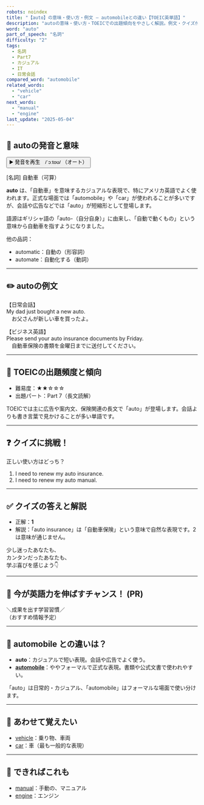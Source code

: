 ```yaml
---
robots: noindex
title: "【auto】の意味・使い方・例文 ― automobileとの違い【TOEIC英単語】"
description: "autoの意味・使い方・TOEICでの出題傾向をやさしく解説。例文・クイズ付きでautomobileとの違いもわかりやすく学べます。"
word: "auto"
part_of_speech: "名詞"
difficulty: "2"
tags:
  - 名詞
  - Part7
  - カジュアル
  - IT
  - 日常会話
compared_word: "automobile"
related_words:
  - "vehicle"
  - "car"
next_words:
  - "manual"
  - "engine"
last_update: "2025-05-04"
---
```


## 🔰 autoの発音と意味

<button class="play-audio" onclick="playTTS('auto')">
  <span class="play-audio-main">
    ▶️ 発音を再生　/ˈɔːtoʊ/
  </span>
  <span class="play-audio-sub">
    （オート）
  </span>
</button>

[名詞] 自動車（可算）

**auto** は、「自動車」を意味するカジュアルな表現で、特にアメリカ英語でよく使われます。正式な場面では「automobile」や「car」が使われることが多いですが、会話や広告などでは「auto」が短縮形として登場します。

語源はギリシャ語の「auto-（自分自身）」に由来し、「自動で動くもの」という意味から自動車を指すようになりました。

他の品詞：  
- automatic：自動の（形容詞）
- automate：自動化する（動詞）

---

## ✏️ autoの例文

【日常会話】  
My dad just bought a new auto.  
　お父さんが新しい車を買ったよ。

【ビジネス英語】  
Please send your auto insurance documents by Friday.  
　自動車保険の書類を金曜日までに送付してください。

---

## 🎯 TOEICの出題頻度と傾向

- 難易度：★★☆☆☆
- 出題パート：Part 7（長文読解）

TOEICでは主に広告や案内文、保険関連の長文で「auto」が登場します。会話よりも書き言葉で見かけることが多い単語です。

---

## ❓ クイズに挑戦！

正しい使い方はどっち？

1. I need to renew my auto insurance.  
2. I need to renew my auto manual.

---

## ✅ クイズの答えと解説

- 正解：**1**
- 解説：「auto insurance」は「自動車保険」という意味で自然な表現です。2は意味が通じません。

少し迷ったあなたも、  
カンタンだったあなたも、  
学ぶ喜びを感じよう👇️

---

## 🚀 今が英語力を伸ばすチャンス！ (PR)

<div class="info-center">
＼成果を出す学習習慣／<br>  
（おすすめ情報予定）
</div>

---

## 🤔  automobile との違いは？

- **auto**：カジュアルで短い表現。会話や広告でよく使う。
- **[automobile](/word/automobile)**：ややフォーマルで正式な表現。書類や公式文書で使われやすい。

「auto」は日常的・カジュアル、「automobile」はフォーマルな場面で使い分けます。

---

## 🧩 あわせて覚えたい

- [vehicle](/word/vehicle)：乗り物、車両
- [car](/word/car)：車（最も一般的な表現）

---

## 📖 できればこれも

- [manual](/word/manual)：手動の、マニュアル
- [engine](/word/engine)：エンジン

<!-- cvid: aid32_bid26 -->
